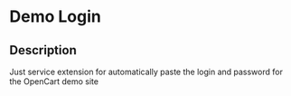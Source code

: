 # Demo Login

## Description
Just service extension for automatically paste the login and password for the OpenCart demo site
